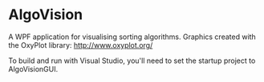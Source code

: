 # AlgoVision
A WPF application for visualising sorting algorithms.
Graphics created with the OxyPlot library: http://www.oxyplot.org/

To build and run with Visual Studio, you'll need to set the startup project to AlgoVisionGUI.
